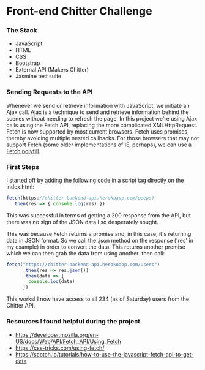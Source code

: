 # Front-end Chitter Challenge

### The Stack

* JavaScript
* HTML
* CSS
* Bootstrap
* External API (Makers Chitter)
* Jasmine test suite


### Sending Requests to the API

Whenever we send or retrieve information with JavaScript, we initiate an Ajax call. Ajax is a technique to send and retrieve information behind the scenes without needing to refresh the page. In this project we're using Ajax calls using the Fetch API, replacing the more complicated XMLHttpRequest. Fetch is now supported by most current browsers. Fetch uses promises, thereby avoiding multiple nested callbacks. For those browsers that may not support Fetch (some older implementations of IE, perhaps), we can use a [Fetch polyfill](https://github.com/github/fetch "Fetch polyfill"). 


### First Steps

I started off by adding the following code in a script tag directly on the index.html: 

``` javascript
fetch(https://chitter-backend-api.herokuapp.com/peeps)
  .then(res => { console.log(res) })
```

This was successful in terms of getting a 200 response from the API, but there was no sign of the JSON data I so desperately sought. 

This was because Fetch returns a promise and, in this case, it's returning data in JSON format. So we call the .json method on the response ('res' in my example) in order to convert the data. This returns another promise which we can then grab the data from using another .then call:

``` javascript
fetch("https://chitter-backend-api.herokuapp.com/users")
      .then(res => res.json())
      .then(data => {
        console.log(data)
      })
```

This works! I now have access to all 234 (as of Saturday) users from the Chitter API. 


### Resources I found helpful during the project

* https://developer.mozilla.org/en-US/docs/Web/API/Fetch_API/Using_Fetch
* https://css-tricks.com/using-fetch/
* https://scotch.io/tutorials/how-to-use-the-javascript-fetch-api-to-get-data

